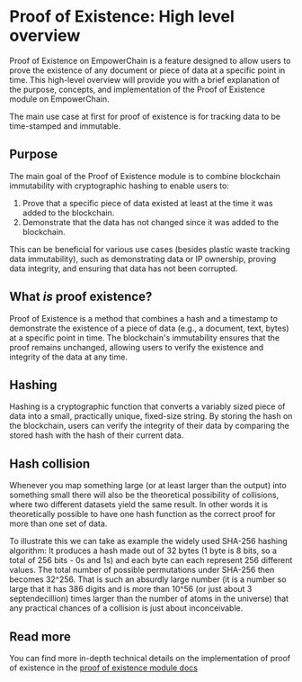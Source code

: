 # Proof of Existence: High level overview

Proof of Existence on EmpowerChain is a feature designed to allow users to prove the existence of any document or piece of data at a specific point in time. This high-level overview will provide you with a brief explanation of the purpose, concepts, and implementation of the Proof of Existence module on EmpowerChain.

The main use case at first for proof of existence is for tracking data to be time-stamped and immutable.

## Purpose
The main goal of the Proof of Existence module is to combine blockchain immutability with cryptographic hashing to enable users to:

1. Prove that a specific piece of data existed at least at the time it was added to the blockchain.
2. Demonstrate that the data has not changed since it was added to the blockchain.

This can be beneficial for various use cases (besides plastic waste tracking data immutability), such as demonstrating data or IP ownership, proving data integrity, and ensuring that data has not been corrupted.

## What _is_ proof existence?
Proof of Existence is a method that combines a hash and a timestamp to demonstrate the existence of a piece of data (e.g., a document, text, bytes) at a specific point in time. The blockchain's immutability ensures that the proof remains unchanged, allowing users to verify the existence and integrity of the data at any time.

## Hashing
Hashing is a cryptographic function that converts a variably sized piece of data into a small, practically unique, fixed-size string. By storing the hash on the blockchain, users can verify the integrity of their data by comparing the stored hash with the hash of their current data.

## Hash collision
Whenever you map something large (or at least larger than the output) into something small there will also be the
theoretical possibility of collisions, where two different datasets yield the same result.
In other words it is theoretically possible to have one hash function as the correct proof for more than one set of data.

To illustrate this we can take as example the widely used SHA-256 hashing algorithm:
It produces a hash made out of 32 bytes (1 byte is 8 bits, so a total of 256 bits - 0s and 1s)
and each byte can each represent 256 different values. The total number of possible
permutations under SHA-256 then becomes 32^256. That is such an absurdly large number
(it is a number so large that it has 386 digits and is more than 10^56 (or just about 3 septendecillion)
times larger than the number of atoms in the universe) that any practical chances of a collision is just about inconceivable.

## Read more
You can find more in-depth technical details on the implementation of proof of existence in the [proof of existence module docs](../module_docs/proofofexistence.md)
